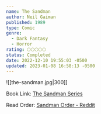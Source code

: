 ```yaml
---
name: The Sandman
author: Neil Gaiman
published: 1989
type: Comic
genre:
  - Dark Fantasy
  - Horror
rating: 🌕🌕🌕🌕🌕
status: Completed
date: 2022-12-10 19:55:03 -0500
updated: 2023-01-08 16:58:13 -0500
---
```


![[the-sandman.jpg|300]]

Book Link: [The Sandman Series](https://www.goodreads.com/series/40372-the-sandman)

Read Order: [Sandman Order - Reddit](https://www.reddit.com/r/neilgaiman/comments/uw5qca/sandman_reading_order/)
